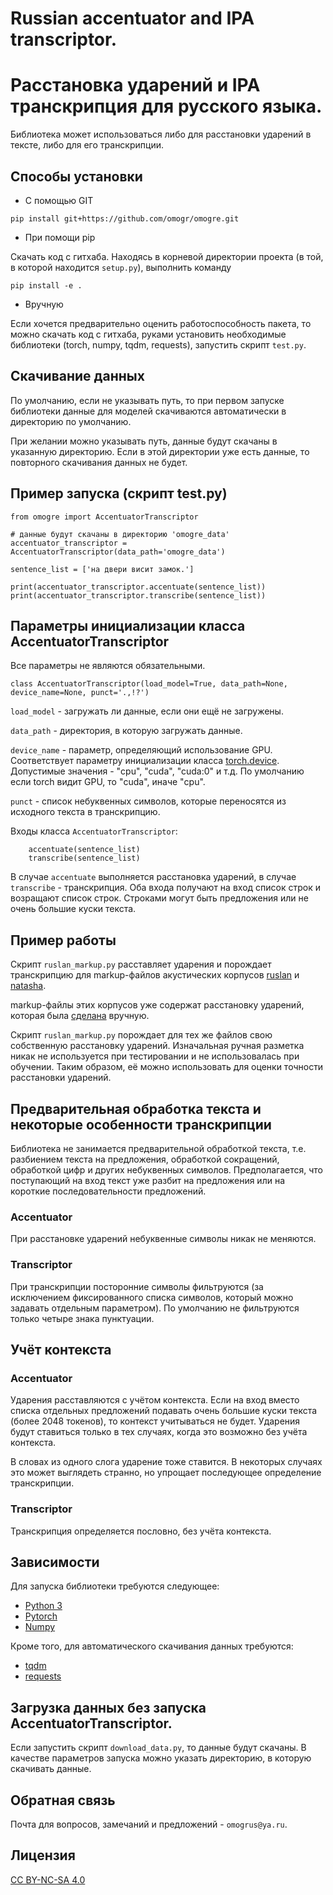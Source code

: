 # Russian accentuator and IPA transcriptor.

# Расстановка ударений и IPA транскрипция для русского языка.

Библиотека может использоваться либо для расстановки ударений в тексте, либо для его транскрипции.

## Способы установки

* С помощью GIT

```
pip install git+https://github.com/omogr/omogre.git
```

* При помощи pip

Скачать код с гитхаба. Hаходясь в корневой директории проекта (в той, в которой находится `setup.py`), выполнить команду

```
pip install -e .
```

* Вручную

Если хочется предварительно оценить работоспособность пакета, то можно скачать код с гитхаба, руками установить необходимые библиотеки (torch, numpy, tqdm, requests), запустить скрипт `test.py`.

## Скачивание данных

По умолчанию, если не указывать путь, то при первом запуске библиотеки данные для моделей скачиваются автоматически в директорию по умолчанию.

При желании можно указывать путь, данные будут скачаны в указанную директорию. Если в этой директории уже есть данные, то повторного скачивания данных не будет.

## Пример запуска (скрипт test.py)

```
from omogre import AccentuatorTranscriptor

# данные будут скачаны в директорию 'omogre_data'
accentuator_transcriptor = AccentuatorTranscriptor(data_path='omogre_data')

sentence_list = ['на двери висит замок.']

print(accentuator_transcriptor.accentuate(sentence_list))        
print(accentuator_transcriptor.transcribe(sentence_list))
```
       
## Параметры инициализации класса AccentuatorTranscriptor

Все параметры не являются обязательными. 

```
class AccentuatorTranscriptor(load_model=True, data_path=None, device_name=None, punct='.,!?')
```

`load_model` - загружать ли данные, если они ещё не загружены.

`data_path` - директория, в которую загружать данные.

`device_name` - параметр, определяющий использование GPU. Соответствует параметру инициализации класса [torch.device](https://pytorch.org/docs/stable/tensor_attributes.html#torch.device).	Допустимые значения - "cpu", "cuda", "cuda:0" и т.д. По умолчанию если torch видит GPU, то "cuda", иначе "cpu".

`punct` - список небуквенных символов, которые переносятся из исходного текста в транскрипцию.  
	 
Входы класса `AccentuatorTranscriptor`:

```
	accentuate(sentence_list)
	transcribe(sentence_list)
```
	
В случае `accentuate` выполняется расcтановка ударений, в случае `transcribe` - транскрипция. Оба входа получают на вход список строк и возращают список строк. Строками могут быть предложения или не очень большие куски текста.

## Пример работы

Скрипт `ruslan_markup.py` расставляет ударения и порождает транскрипцию для markup-файлов акустических корпусов [ruslan](http://dataset.sova.ai/SOVA-TTS/ruslan/ruslan_dataset.tar) и [natasha](http://dataset.sova.ai/SOVA-TTS/natasha/natasha_dataset.tar).

markup-файлы этих корпусов уже содержат расстановку ударений, которая была [сделана](https://habr.com/ru/companies/ashmanov_net/articles/528296/) вручную. 

Скрипт `ruslan_markup.py` порождает для тех же файлов свою собственную расстановку ударений. Изначальная ручная разметка никак не используется при тестировании и не использовалась при обучении. Таким образом, её можно использовать для оценки точности расстановки ударений.

## Предварительная обработка текста и некоторые особенности транскрипции

Библиотека не занимается предварительной обработкой текста, т.е. разбиением текста на предложения, обработкой сокращений, обработкой цифр и других небуквенных символов. Предполагается, что поступающий на вход текст уже разбит на предложения или на короткие последовательности предложений. 

### Accentuator

При расстановке ударений небуквенные символы никак не меняются.

### Transcriptor

При транскрипции посторонние символы фильтруются (за исключением фиксированного списка символов, который можно задавать отдельным параметром). По умолчанию не фильтруются только четыре знака пунктуации.
 
## Учёт контекста

### Accentuator

Ударения расставляются с учётом контекста. Если на вход вместо списка отдельных предложений подавать очень большие куски текста (более 2048 токенов), то контекст учитываться не будет. Ударения будут ставиться только в тех случаях, когда это возможно без учёта контекста.

В словах из одного слога ударение тоже ставится. В некоторых случаях это может выглядеть странно, но упрощает последующее определение транскрипции. 

### Transcriptor

Транскрипция определяется пословно, без учёта контекста.

## Зависимости

Для запуска библиотеки требуются следующее:
* [Python 3](https://www.python.org/)
* [Pytorch](https://pytorch.org/)
* [Numpy](https://numpy.org/)

Кроме того, для автоматического скачивания данных требуются:
* [tqdm](https://tqdm.github.io/)
* [requests](https://pypi.org/project/requests/)

## Загрузка данных без запуска AccentuatorTranscriptor.

Если запустить скрипт `download_data.py`, то данные будут скачаны. В качестве параметров запуска можно указать директорию, в которую скачивать данные.

## Обратная связь

Почта для вопросов, замечаний и предложений - `omogrus@ya.ru`.

## Лицензия

[CC BY-NC-SA 4.0](https://creativecommons.org/licenses/by-nc-sa/4.0/deed.ru)

